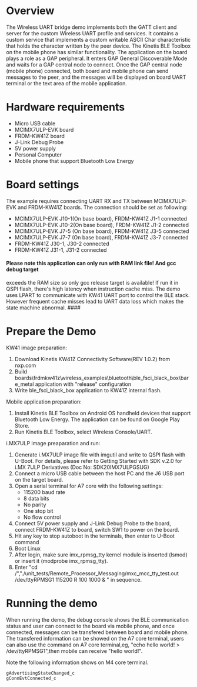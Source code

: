 Overview
===================
The Wireless UART bridge demo implements both the GATT client and server for the custom Wireless UART 
profile and services. It contains a custom service that implements a custom writable ASCII Char 
characteristic that holds the character written by the peer device. The Kinetis BLE Toolbox on the 
mobile phone has similar functionality. The application on the board plays a role as a GAP peripheral. 
It enters GAP General Discoverable Mode and waits for a GAP central node to connect. Once the GAP 
central node (mobile phone) connected, both board and mobile phone can send messages to the peer, and 
the messages will be displayed on board UART terminal or the text area of the mobile application.

Hardware requirements
=====================
- Micro USB cable
- MCIMX7ULP-EVK board
- FRDM-KW41Z board
- J-Link Debug Probe
- 5V power supply
- Personal Computer
- Mobile phone that support Bluetooth Low Energy

Board settings
============
The example requires connecting UART RX and TX between MCIMX7ULP-EVK and FRDM-KW41Z boards.
The connection should be set as following:
- MCIMX7ULP-EVK J10-1(On base board), FRDM-KW41Z J1-1 connected
- MCIMX7ULP-EVK J10-2(On base board), FRDM-KW41Z J1-2 connected
- MCIMX7ULP-EVK J7-5 (On base board), FRDM-KW41Z J3-5 connected
- MCIMX7ULP-EVK J7-7 (On base board), FRDM-KW41Z J3-7 connected
- FRDM-KW41Z J30-1, J30-2 connected
- FRDM-KW41Z J31-1, J31-2 connected

#### Please note this application can only run with RAM link file! And gcc debug target
exceeds the RAM size so only gcc release target is available!
If run it in QSPI flash, there's high latency when instruction cache miss. The demo uses LPART
to communicate with KW41 UART port to control the BLE stack. However frequent cache misses lead
to UART data loss which makes the state machine abnormal. ####

Prepare the Demo
===============
KW41 image preparation:
1.  Download Kinetis KW41Z Connectivity Software(REV 1.0.2) from nxp.com
2.  Build boards\frdmkw41z\wireless_examples\bluetooth\ble_fsci_black_box\bare_metal application with "release" configuration
3.  Write ble_fsci_black_box application to KW41Z internal flash.

Mobile application preparation:
1.  Install Kinetis BLE Toolbox on Android OS handheld devices that support Bluetooth Low Energy. The application can be found on Google Play Store.
2.  Run Kinetis BLE Toolbox, select Wireless Console/UART.

i.MX7ULP image preaparation and run:
1.  Generate i.MX7ULP image file with imgutil and write to QSPI flash with U-Boot. For details, please refer to Getting Started with SDK v.2.0 for i.MX 7ULP Derivatives (Doc No: SDK20IMX7ULPGSUG)
2.  Connect a micro USB cable between the host PC and the J6 USB port on the target board.
3.  Open a serial terminal for A7 core with the following settings:
    - 115200 baud rate
    - 8 data bits
    - No parity
    - One stop bit
    - No flow control
4.  Connect 5V power supply and J-Link Debug Probe to the board, connect FRDM-KW41Z to board, switch SW1 to power on the board.
5.  Hit any key to stop autoboot in the terminals, then enter to U-Boot command
6.  Boot Linux
7.  After login, make sure imx_rpmsg_tty kernel module is inserted (lsmod) or insert it (modprobe imx_rpmsg_tty).
8.  Enter "cd /","./unit_tests/Remote_Processor_Messaging/mxc_mcc_tty_test.out /dev/ttyRPMSG1 115200 R 100 1000 & " in sequence.



Running the demo
================
When running the demo, the debug console shows the BLE communication status and user can connect to the board via mobile phone, and once connected, messages can be transfered between board and mobile phone.
The transfered information can be showed on the A7 core terminal, users can also use the command on A7 core terminal,eg, "echo hello world! > /dev/ttyRPMSG1",then mobile can receive "hello world!".

Note the following information shows on M4 core terminal.

~~~~~~~~~~~~~~~~~~~~~
gAdvertisingStateChanged_c
gConnEvtConnected_c
~~~~~~~~~~~~~~~~~~~~~
